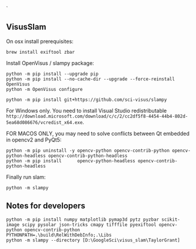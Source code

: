 `

##  VisusSlam

On osx install prerequisites:

``` 
brew install exiftool zbar 
```


Install OpenVisus / slampy package:

``` 
python -m pip install --upgrade pip
python -m pip install --no-cache-dir --upgrade --force-reinstall OpenVisus
python -m OpenVisus configure

python -m pip install git+https://github.com/sci-visus/slampy
```

For Windows only. You need to install Visual Studio redistributable `http://download.microsoft.com/download/c/c/2/cc2df5f8-4454-44b4-802d-5ea68d086676/vcredist_x64.exe`.

FOR MACOS ONLY, you may need to solve conflicts between Qt embedded in opencv2 and PyQt5:
```
python -m pip uninstall -y opencv-python opencv-contrib-python opencv-python-headless opencv-contrib-python-headless
python -m pip install      opencv-python-headless opencv-contrib-python-headless 
```


Finally run slam:

```
python -m slampy
```

## Notes for developers

```
python -m pip install numpy matplotlib pymap3d pytz pyzbar scikit-image scipy pysolar json-tricks cmapy tifffile pyexiftool opencv-python opencv-contrib-python
PYTHONPATH=.\build\RelWithDebInfo;.\Libs
python -m slampy --directory [D:\GoogleSci\visus_slam\TaylorGrant]
```


